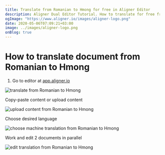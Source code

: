 ```yaml
---
title: Translate from Romanian to Hmong for free in Aligner Editor
description: Aligner Dual Editor Tutorial. How to translate for free from Romanian to Hmong. Aligner is multilingual document management platform. 
ogImage: "https://www.aligner.io/images/aligner-logo.png"
date: 2020-05-06T07:09:21+03:00
image: ../images/aligner-logo.png
onBlog: true
---
```


# How to translate document from Romanian to Hmong

1. Go to editor at [app.aligner.io](https://app.aligner.io "Aligner App web page")

![translate from Romanian to Hmong](../aligner-blank-editor.png "translate from Romanian to Hmong")

Copy-paste content or upload content

![upload content from Romanian to Hmong](../aligner-uploaded-document.png "upload content from Romanian to Hmong")

Choose desired language

![choose machine translation from Romanian to Hmong](../aligner-language-dropdown.png "choose machine translation from Romanian to Hmong")

Work and edit 2 documents in parallel

![edit translation from Romanian to Hmong](../aligner-double-sitded-editor.png "edit translation from Romanian to Hmong")

